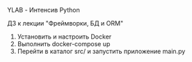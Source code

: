 YLAB - Интенсив Python

ДЗ к лекции "Фреймворки, БД и ОRМ"

1. Установить и настроить Docker
2. Выполнить docker-compose up
3. Перейти в каталог src/ и запустить приложение main.py
